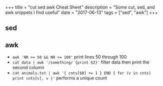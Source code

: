 +++
title       = "cut sed awk Cheat Sheet"
description = "Some cut, sed, and awk snippets I find useful"
date        = "2017-06-13"
tags        = ["sed", "awk"]
+++

## sed

## awk

- `awk 'NR >= 50 && NR <= 100'` print lines 50 through 100
- `cat data | awk '/something/ {print $2}'` filter data then print the second column
- `cat animals.txt | awk '{ cnts[$0] += 1 } END { for (v in cnts) print cnts[v], v }'` performs a unique count

